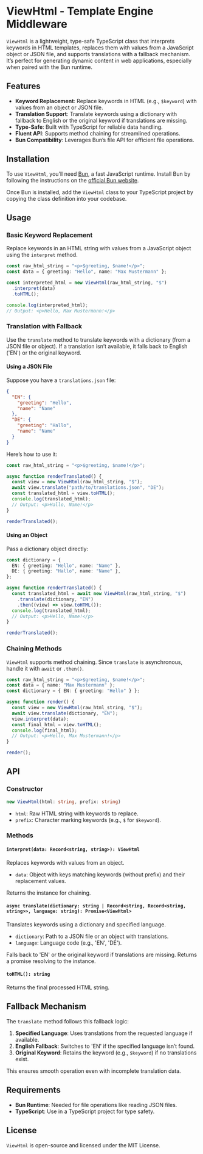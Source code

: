 # ViewHtml - Template Engine Middleware

`ViewHtml` is a lightweight, type-safe TypeScript class that interprets keywords in HTML templates, replaces them with values from a JavaScript object or JSON file, and supports translations with a fallback mechanism. It’s perfect for generating dynamic content in web applications, especially when paired with the Bun runtime.

## Features

- **Keyword Replacement**: Replace keywords in HTML (e.g., `$keyword`) with values from an object or JSON file.
- **Translation Support**: Translate keywords using a dictionary with fallback to English or the original keyword if translations are missing.
- **Type-Safe**: Built with TypeScript for reliable data handling.
- **Fluent API**: Supports method chaining for streamlined operations.
- **Bun Compatibility**: Leverages Bun’s file API for efficient file operations.

## Installation

To use `ViewHtml`, you’ll need [Bun](https://bun.sh/), a fast JavaScript runtime. Install Bun by following the instructions on the [official Bun website](https://bun.sh/).

Once Bun is installed, add the `ViewHtml` class to your TypeScript project by copying the class definition into your codebase.

## Usage

### Basic Keyword Replacement

Replace keywords in an HTML string with values from a JavaScript object using the `interpret` method.

```typescript
const raw_html_string = "<p>$greeting, $name!</p>";
const data = { greeting: "Hello", name: "Max Mustermann" };

const interpreted_html = new ViewHtml(raw_html_string, "$")
  .interpret(data)
  .toHTML();

console.log(interpreted_html);
// Output: <p>Hello, Max Mustermann!</p>
```

### Translation with Fallback

Use the `translate` method to translate keywords with a dictionary (from a JSON file or object). If a translation isn’t available, it falls back to English ('EN') or the original keyword.

#### Using a JSON File

Suppose you have a `translations.json` file:

```json
{
  "EN": {
    "greeting": "Hello",
    "name": "Name"
  },
  "DE": {
    "greeting": "Hallo",
    "name": "Name"
  }
}
```

Here’s how to use it:

```typescript
const raw_html_string = "<p>$greeting, $name!</p>";

async function renderTranslated() {
  const view = new ViewHtml(raw_html_string, "$");
  await view.translate("path/to/translations.json", "DE");
  const translated_html = view.toHTML();
  console.log(translated_html);
  // Output: <p>Hallo, Name!</p>
}

renderTranslated();
```

#### Using an Object

Pass a dictionary object directly:

```typescript
const dictionary = {
  EN: { greeting: "Hello", name: "Name" },
  DE: { greeting: "Hallo", name: "Name" },
};

async function renderTranslated() {
  const translated_html = await new ViewHtml(raw_html_string, "$")
    .translate(dictionary, "EN")
    .then((view) => view.toHTML());
  console.log(translated_html);
  // Output: <p>Hello, Name!</p>
}

renderTranslated();
```

### Chaining Methods

`ViewHtml` supports method chaining. Since `translate` is asynchronous, handle it with `await` or `.then()`.

```typescript
const raw_html_string = "<p>$greeting, $name!</p>";
const data = { name: "Max Mustermann" };
const dictionary = { EN: { greeting: "Hello" } };

async function render() {
  const view = new ViewHtml(raw_html_string, "$");
  await view.translate(dictionary, "EN");
  view.interpret(data);
  const final_html = view.toHTML();
  console.log(final_html);
  // Output: <p>Hello, Max Mustermann!</p>
}

render();
```

## API

### Constructor

```typescript
new ViewHtml(html: string, prefix: string)
```

- `html`: Raw HTML string with keywords to replace.
- `prefix`: Character marking keywords (e.g., `$` for `$keyword`).

### Methods

#### `interpret(data: Record<string, string>): ViewHtml`

Replaces keywords with values from an object.

- `data`: Object with keys matching keywords (without prefix) and their replacement values.

Returns the instance for chaining.

#### `async translate(dictionary: string | Record<string, Record<string, string>>, language: string): Promise<ViewHtml>`

Translates keywords using a dictionary and specified language.

- `dictionary`: Path to a JSON file or an object with translations.
- `language`: Language code (e.g., 'EN', 'DE').

Falls back to 'EN' or the original keyword if translations are missing. Returns a promise resolving to the instance.

#### `toHTML(): string`

Returns the final processed HTML string.

## Fallback Mechanism

The `translate` method follows this fallback logic:

1. **Specified Language**: Uses translations from the requested language if available.
2. **English Fallback**: Switches to 'EN' if the specified language isn’t found.
3. **Original Keyword**: Retains the keyword (e.g., `$keyword`) if no translations exist.

This ensures smooth operation even with incomplete translation data.

## Requirements

- **Bun Runtime**: Needed for file operations like reading JSON files.
- **TypeScript**: Use in a TypeScript project for type safety.

## License

`ViewHtml` is open-source and licensed under the MIT License.